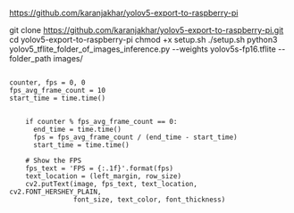 https://github.com/karanjakhar/yolov5-export-to-raspberry-pi

git clone https://github.com/karanjakhar/yolov5-export-to-raspberry-pi.git
cd yolov5-export-to-raspberry-pi
chmod +x setup.sh
./setup.sh
python3 yolov5_tflite_folder_of_images_inference.py --weights yolov5s-fp16.tflite --folder_path images/ 


```

counter, fps = 0, 0
fps_avg_frame_count = 10
start_time = time.time()
  
  
    if counter % fps_avg_frame_count == 0:
      end_time = time.time()
      fps = fps_avg_frame_count / (end_time - start_time)
      start_time = time.time()

    # Show the FPS
    fps_text = 'FPS = {:.1f}'.format(fps)
    text_location = (left_margin, row_size)
    cv2.putText(image, fps_text, text_location, cv2.FONT_HERSHEY_PLAIN,
                font_size, text_color, font_thickness)
```
